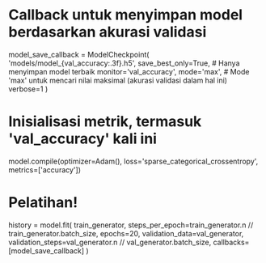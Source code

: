 # Callback untuk menyimpan model berdasarkan akurasi validasi
model_save_callback = ModelCheckpoint(
    'models/model_{val_accuracy:.3f}.h5',
    save_best_only=True,  # Hanya menyimpan model terbaik
    monitor='val_accuracy',
    mode='max',  # Mode 'max' untuk mencari nilai maksimal (akurasi validasi dalam hal ini)
    verbose=1
)

# Inisialisasi metrik, termasuk 'val_accuracy' kali ini
model.compile(optimizer=Adam(),
              loss='sparse_categorical_crossentropy',
              metrics=['accuracy'])


# Pelatihan!
history = model.fit(
    train_generator,
    steps_per_epoch=train_generator.n // train_generator.batch_size,
    epochs=20,
    validation_data=val_generator,
    validation_steps=val_generator.n // val_generator.batch_size,
    callbacks=[model_save_callback]
)
